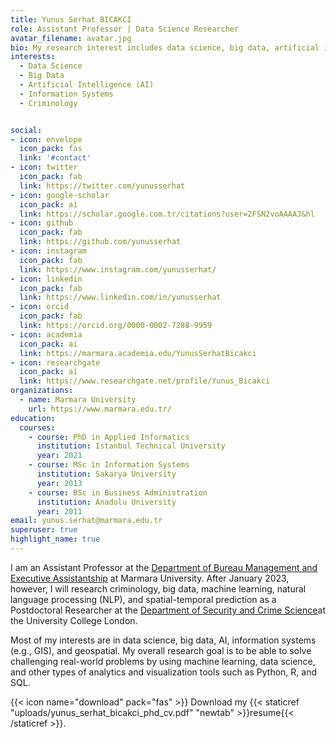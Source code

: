 ```yaml
---
title: Yunus Serhat BICAKCI
role: Assistant Professor | Data Science Researcher
avatar_filename: avatar.jpg
bio: My research interest includes data science, big data, artificial intelligence, information systems, criminology. 
interests:
  - Data Science
  - Big Data
  - Artificial Intelligence (AI)
  - Information Systems
  - Criminology


social:
- icon: envelope
  icon_pack: fas
  link: '#contact'
- icon: twitter
  icon_pack: fab
  link: https://twitter.com/yunusserhat
- icon: google-scholar
  icon_pack: ai
  link: https://scholar.google.com.tr/citations?user=2FSN2voAAAAJ&hl
- icon: github
  icon_pack: fab
  link: https://github.com/yunusserhat
- icon: instagram
  icon_pack: fab
  link: https://www.instagram.com/yunusserhat/
- icon: linkedin
  icon_pack: fab
  link: https://www.linkedin.com/in/yunusserhat
- icon: orcid
  icon_pack: fab
  link: https://orcid.org/0000-0002-7288-9959
- icon: academia
  icon_pack: ai
  link: https://marmara.academia.edu/YunusSerhatBicakci
- icon: researchgate
  icon_pack: ai
  link: https://www.researchgate.net/profile/Yunus_Bicakci
organizations:
  - name: Marmara University
    url: https://www.marmara.edu.tr/
education:
  courses:
    - course: PhD in Applied Informatics
      institution: Istanbul Technical University
      year: 2021
    - course: MSc in Information Systems
      institution: Sakarya University
      year: 2013
    - course: BSc in Business Administration
      institution: Anadolu University
      year: 2011
email: yunus.serhat@marmara.edu.tr
superuser: true
highlight_name: true
---
```


I am an Assistant Professor at the [Department of Bureau Management and Executive Assistantship](http://bys.sbmyo.marmara.edu.tr) at Marmara University. After January 2023, however, I will research criminology, big data, machine learning, natural language processing (NLP), and spatial-temporal prediction as a Postdoctoral Researcher at the [Department of Security and Crime Science](http://www.ucl.ac.uk/jill-dando-institute)at the University College London.

Most of my interests are in data science, big data, AI, information systems (e.g., GIS), and geospatial. My overall research goal is to be able to solve challenging real-world problems by using machine learning, data science, and other types of analytics and visualization tools such as Python, R, and SQL.

{{< icon name="download" pack="fas" >}} Download my {{< staticref "uploads/yunus_serhat_bicakci_phd_cv.pdf" "newtab" >}}resume{{< /staticref >}}.
